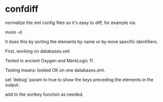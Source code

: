 # confdiff

normalize the xml config files so it's easy to diff, for example via

mvim -d

It does this by sorting the elements by name or by more specific identifiers.

First, working on databases.xml

Tested in ancient Oxygen and MarkLogic 11.

Testing means:  looked OK on one databases.xml.

set 'debug' param to true to show the keys preceding the elements in the output.

add to the sortkey function as needed.

